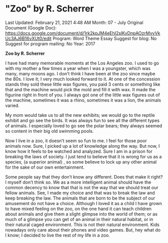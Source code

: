 # "Zoo" by R. Scherrer

Last Updated: February 21, 2021 4:48 AM
Month: 07 - July
Original Document (Google Doc): https://docs.google.com/document/d/1rk2kpJM4eEhI2slKvDnpAOzrMvvVkUc3AJ6B16vXUt0/edit
Program: Word Theme Essay
Suggest for blog: No
Suggest for program mailing: No
Year: 2017

**Zoo by R. Scherrer**

I have had many memorable moments at the Los Angeles zoo. I used to go with my mother a few times a year when I was a youngster, which was many, many moons ago. I don’t think I have been at the zoo since maybe the 80s. I love it; I very much looked forward to it. At one of the concession stands they sold these little wax figures, you paid 3 cents or something like that and the machine would pick the mold and fill it with wax. It made the figurine right in front of you. I always got one of the little wax figures out of the machine, sometimes it was a rhino, sometimes it was a lion, the animals varied.

My mom would take us to all the new exhibits; we would go to the reptile exhibit and go see the birds. It was always fun to see all the different types of animals. I especially loved to go see the polar bears; they always seemed so content in their big old swimming pools.

Now I live in a zoo, it doesn’t seem so fun to me. I feel for those poor animals now. Sure, I picked up a lot of knowledge along the way. But now, I know how it feels to be watched and analyzed. Sure I am in a prison for breaking the laws of society. I just tend to believe that it is wrong for us as a species, (a superior animal) , so some believe to lock up any other animal for the sake of our own entertainment.

Some people say that they don’t know any different. Does that make it right? I myself don’t think so. We as a more intelligent animal should have the common decency to know that that is not the way that we should treat our fellow animals. See, I made my choice and that was to break the law and keep breaking the law. The animals that are born to be the subject of our amusement do not have a choice. Although I loved it as a child I have grown to have mixed feeling on the zoo, on the one hand it can teach children about animals and give them a slight glimpse into the world of them; or as much of a glimpse you can get of an animal in their natural habitat, or in their natural caged environment. This is not their natural environment. Kids nowadays only care about their phones and video games. But, hey what do I know; I decided to live the rest of my life in a zoo.